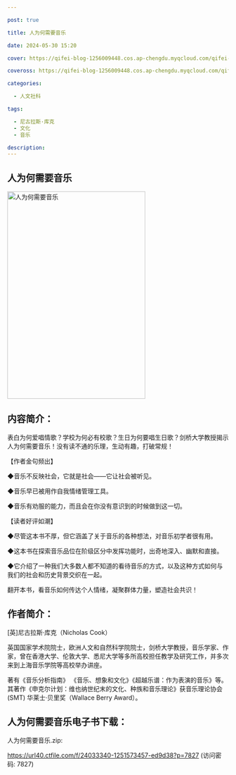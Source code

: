 ```yaml
---

post: true

title: 人为何需要音乐

date: 2024-05-30 15:20

cover: https://qifei-blog-1256009448.cos.ap-chengdu.myqcloud.com/qifei-blog/s34416449.jpg

coveross: https://qifei-blog-1256009448.cos.ap-chengdu.myqcloud.com/qifei-blog/s34416449.jpg

categories:

  - 人文社科

tags:

  - 尼古拉斯·库克
  - 文化
  - 音乐

description:
---
```


## 人为何需要音乐

<img alt="人为何需要音乐" class="aligncenter loading" data-was-processed="true" decoding="async" fetchpriority="high" height="471" src="https://qifei-blog-1256009448.cos.ap-chengdu.myqcloud.com/qifei-blog/s34416449.jpg" style="cursor: zoom-in;" width="314"/>

## 内容简介：

表白为何爱唱情歌？学校为何必有校歌？生日为何要唱生日歌？剑桥大学教授揭示人为何需要音乐！没有读不通的乐理，生动有趣，打破常规！

【作者金句频出】

◆音乐不反映社会，它就是社会——它让社会被听见。

◆音乐早已被用作自我情绪管理工具。

◆音乐有劝服的能力，而且会在你没有意识到的时候做到这一切。

【读者好评如潮】

◆尽管这本书不厚，但它涵盖了关于音乐的各种想法，对音乐初学者很有用。

◆这本书在探索音乐品位在阶级区分中发挥功能时，出奇地深入、幽默和直接。

◆它介绍了一种我们大多数人都不知道的看待音乐的方式，以及这种方式如何与我们的社会和历史背景交织在一起。

翻开本书，看音乐如何传达个人情绪，凝聚群体力量，塑造社会共识！

## 作者简介：

[英]尼古拉斯·库克（Nicholas Cook）

英国国家学术院院士，欧洲人文和自然科学院院士，剑桥大学教授，音乐学家、作家，曾在香港大学、伦敦大学、悉尼大学等多所高校担任教学及研究工作，并多次来到上海音乐学院等高校举办讲座。

著有《音乐分析指南》 《音乐、想象和文化》《超越乐谱：作为表演的音乐》等。其著作《申克尔计划：维也纳世纪末的文化、种族和音乐理论》获音乐理论协会(SMT) 华莱士·贝里奖（Wallace Berry Award）。

## 人为何需要音乐电子书下载：

人为何需要音乐.zip: 

https://url40.ctfile.com/f/24033340-1251573457-ed9d38?p=7827 (访问密码: 7827)
